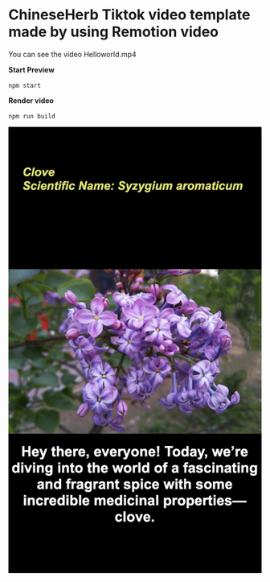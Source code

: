 # ChineseHerb Tiktok video template made by using Remotion video

You can see the video Helloworld.mp4

**Start Preview**

```console
npm start
```

**Render video**

```console
npm run build
```
![My Image](https://github.com/YutingYantina/Chinese-Herb-Tiktok-template-2/blob/main/Samplescreenshot.png)
